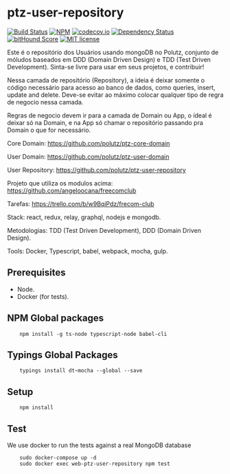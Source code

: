 # ptz-user-repository

[![Build Status](https://travis-ci.org/polutz/ptz-user-repository.svg)](https://travis-ci.org/polutz/ptz-user-repository)
[![NPM](https://img.shields.io/npm/v/ptz-user-repository.svg)](https://www.npmjs.com/package/ptz-user-repository)
[![codecov.io](http://codecov.io/github/polutz/ptz-user-repository/coverage.svg)](http://codecov.io/github/polutz/ptz-user-repository)
[![Dependency Status](https://gemnasium.com/polutz/ptz-user-repository.svg)](https://gemnasium.com/polutz/ptz-user-repository)
[![bitHound Score](https://www.bithound.io/github/gotwarlost/istanbul/badges/score.svg)](https://www.bithound.io/github/polutz/ptz-user-repository)
[![MIT license](http://img.shields.io/badge/license-MIT-brightgreen.svg)](http://opensource.org/licenses/MIT)

Este é o repositório dos Usuários usando mongoDB no Polutz, conjunto de móludos baseados em DDD (Domain Driven Design) 
e TDD (Test Driven Development).
Sinta-se livre para usar em seus projetos, e contribuir!

Nessa camada de repositório (Repository), a ideia é deixar somente o código
necessário para acesso ao banco de dados, como queries, insert, update and delete.
Deve-se evitar ao máximo colocar qualquer tipo de regra de negocio nessa camada.

Regras de negocio devem ir para a camada de Domain ou App, 
o ídeal é deixar só na Domain, e na App só chamar o repositório 
passando pra Domain o que for necessário.

Core Domain: https://github.com/polutz/ptz-core-domain

User Domain: https://github.com/polutz/ptz-user-domain

User Repository: https://github.com/polutz/ptz-user-repository

Projeto que utiliza os modulos acima: https://github.com/angeloocana/freecomclub

Tarefas: https://trello.com/b/w9BqiPdz/frecom-club

Stack: react, redux, relay, graphql, nodejs e mongodb.

Metodologias: TDD (Test Driven Development), DDD (Domain Driven Design).

Tools: Docker, Typescript, babel, webpack, mocha, gulp.

## Prerequisites

- Node.
- Docker (for tests).

## NPM Global packages
```
    npm install -g ts-node typescript-node babel-cli
```

## Typings Global Packages 
```
    typings install dt~mocha --global --save
```

## Setup
```
    npm install   
```

## Test
We use docker to run the tests against a real MongoDB database
```
    sudo docker-compose up -d
    sudo docker exec web-ptz-user-repository npm test
```
